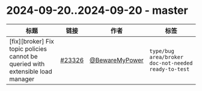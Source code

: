 # 2024-09-20..2024-09-20 - master
| 标题 | 链接 | 作者 | 标签 |
| - | :--: | :--: | - |
| [fix][broker] Fix topic policies cannot be queried with extensible load manager | [#23326](https://github.com/apache/pulsar/pull/23326) | [@BewareMyPower](https://github.com/BewareMyPower) | `type/bug` `area/broker` `doc-not-needed` `ready-to-test`  | 
